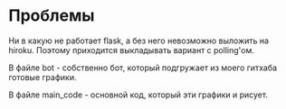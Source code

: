 # Проблемы
Ни в какую не работает flask, а без него невозможно выложить на hiroku. Поэтому приходится выкладывать вариант с polling'ом. 

В файле bot - собственно бот, который подгружает из моего гитхаба готовые графики. 

В файле main_code - основной код, который эти графики и рисует. 
